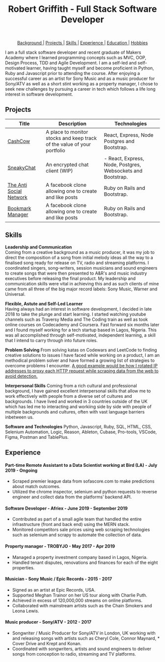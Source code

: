 <h1 align="center">Robert Griffith - Full Stack Software Developer</h1>

<div align="center">
  
<a href="https://sourcerer.io/bibbycodes"><img src="https://img.shields.io/badge/JavaScript-405%20commits-orange.svg" alt=""></a>
<a href="https://sourcerer.io/bibbycodes"><img src="https://img.shields.io/badge/Ruby-299%20commits-orange.svg" alt=""></a>
<a href="https://sourcerer.io/bibbycodes"><img src="https://img.shields.io/badge/SQL-297%20commits-orange.svg" alt=""></a>
<a href="https://sourcerer.io/bibbycodes"><img src="https://img.shields.io/badge/Python-21%20commits-orange.svg" alt=""></a>
<a href="https://sourcerer.io/bibbycodes"><img src="https://img.shields.io/badge/HTML-313%20commits-orange.svg" alt=""></a>
<a href="https://sourcerer.io/bibbycodes"><img src="https://img.shields.io/badge/CSS-431%20commits-orange.svg" alt=""></a>
</div>

<div align="center">

[Background ](#background) |
[Projects ](#projects) |
[Skills ](#skills) |
[Experience ](#experience) |
[Education ](#education) |
[Hobbies ](#hobbies)

</div>

I am a full stack software developer and recent graduate of Makers Academy where I learned programming concepts such as MVC, OOP, Design Process, TDD and Agile Development. I am a self-led and self-motivated learner, having taught myself and become proficient in Python, Ruby and Javascript prior to attending the course. After enjoying a successful career as an artist for Sony Music and as a music producer for Sony/ATV as well as a short stint working as a property manager, I chose to seek new challenges by pursuing a career in tech which follows a life long interest in software development.

## Projects

| Title       | Description           | Technologies  |
|-------------|-----------------------|---------------|
| [CashCow](https://cashcow2020.herokuapp.com/)| A place to monitor stocks and keep track of the value of your portfolio | React, Express, Node Postgres and Bootstrap. |
| [SneakyChat](https://sneakychat2020.herokuapp.com/) | An encrypted chat client (WIP) | - React, Express, Node, Postgres, Websockets and Bootstrap. |
| [The Anti Social Network](https://safe-caverns-35797.herokuapp.com/) | A facebook clone allowing one to create and like posts | Ruby on Rails and Bootstrap. |
| [Bookmark Manager](https://stark-crag-50573.herokuapp.com/bookmarks) | A facebook clone allowing one to create and like posts | Ruby on Rails and Bootstrap. |

## Skills

**Leadership and Communication** <br>
Coming from a creative background as a music producer, it was my job to direct the composition of a song from initial melody ideas all the way to a finalised song ready for release on TV, radio and streaming platforms. I coordinated singers, song-writers, session musicians and sound engineers to create songs that were then presented to A&R's and music industry executives before releasing the final product. My leadership and communication skills were vital in achieving this and as such clients of mine came from all three of the big major record labels: Sony Music, Warner and Universal.

**Flexible, Astute and Self-Led Learner** <br>
Having always had an interest in software development, I decided in late 2018 to take the plunge and start learning. I started watching youtube channels such as Traversy Media and The Coding train as well as took online courses on Codecademy and Coursera. Fast forward six months later and I found myself working for a tech startup based in Lagos, Nigeria. This was all accomplished through self-motivated, independent learning, a skill that I intend to carry through into future roles.

**Problem Solving**
From solving katas on Codewars and LeetCode to finding creative solutions to issues I have faced while working on a product, I am an methodical problem solver and have formed a growing list of strategies to overcome problems I encounter. [A good example would be how I rotated IP addresses to proxy each HTTP request while scraping data from the web to avoid detection.](https://github.com/bibbycodes/soccer_data_scraper/blob/master/soccer.py)

**Interpersonal Skills**
Coming from a rich cultural and professional background, I have gained excellent interpersonal skills that allow me to work effectively with people from a diverse set of cultures and backgrounds. I have lived and worked in 3 countries outside of the UK which has led me to interacting and workiing side by side with people of multiple backgrounds and cultures, often with vast language barriers inbetween us.

**Software and Technologies**
Python, Javascript, Ruby, SQL, HTML, CSS, Selenium Automation, Logic, Reason, Ableton, Cubase, Pro-tools, VSCode, Figma, Postman and TablePlus.

## Experience

#### Part-time Remote Assistant to a Data Scientist working at Bird (LA) - July 2019 - Ongoing

* Scraped premier league data from sofascore.com to make predictions about match outcomes.
* Utilized the chrome inspector, selenium and python requests to reverse engineer and collect data from the platforms’ backend API.

#### Software Developer - Afriex - June 2019 - September 2019

* Contributed as part of a small agile team that handled the entire infrastructure (front and back end) using the MERN stack.
* Monitored competitors sale prices using web scraping technologies such as selenium and scrapy to automate the collection of data.

#### Property manager - TROBYJO - May 2017 - Apr 2019

* Managed a property investment company based in Lagos, Nigeria.
* Handled tenant disputes, renovations and finances for each of the eight properties.

#### Musician - Sony Music / Epic Records - 2015 - 2017

* Signed as an artist at Epic Records, USA.
* Supported Meghan Trainor on her US tour along with Charlie Puth.
* Achieved in excess of 120,000,000 streams on online platforms.
* Collaborated with mainstream artists such as the Chain Smokers and Leona Lewis.

#### Music producer - Sony/ATV - 2012 - 2017

* Songwriter / Music Producer for Sony/ATV in London, UK working with and releasing songs with artists such as Cheryl Cole, Connor Maynard, * Cover Drive and Krept and Konan.
* Coordinated with songwriters, artists and sound engineers to deliver songs from conception to radio, streaming and TV platforms.
